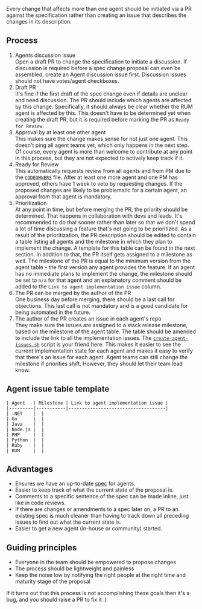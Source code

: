 Every change that affects more than one agent should be initiated via a PR against the specification rather than creating an issue that describes the changes in its description.

## Process

1. Agents discussion issue \
  Open a draft PR to change the specification to initiate a discussion.
  If discussion is required before a spec change proposal can even be assembled, create an Agent discussion issue first.
  Discussion issues should not have votes/agent checkboxes.
1. Draft PR \
  It's fine if the first draft of the spec change even if details are unclear and need discussion.
  The PR should include which agents are affected by this change.
  Specifically, it should always be clear whether the RUM agent is affected by this.
  This doesn't have to be determined yet when creating the draft PR,
  but it is required before marking the PR as `Ready for Review`.
1. Approval by at least one other agent \
  This makes sure the change makes sense for not just one agent.
  This doesn't ping all agent teams yet,
  which only happens in the next step.
  Of course,
  every agent is more than welcome to contribute at any point in this process,
  but they are not expected to actively keep track if it.
1. Ready for Review \
  This automatically requests review from all agents and from PM due to the [`CODEOWNERS`](https://github.com/elastic/apm/tree/master/.github/CODEOWNERS) file.
  After at least one more agent and one PM has approved, others have 1 week to veto by requesting changes.
  If the proposed changes are likely to be problematic for a certain agent,
  an approval from that agent is mandatory.
1. Prioritization \
  At any point in time,
  but before merging the PR,
  the priority should be determined.
  That happens in collaboration with devs and leads.
  It's recommended to do that sooner rather than later
  so that we don't spend a lot of time discussing a feature that's not going to be prioritized.
  As a result of the prioritization,
  the PR description should be edited to contain a table listing all agents
  and the milestone in which they plan to implement the change.
  A template for this table can be found in the next section.
  In addition to that,
  the PR itself gets assigned to a milestone as well.
  The milestone of the PR is equal to the minimum version from the agent table -
  the first version any agent provides the feature.
  If an agent has no immediate plans to implement the change,
  the milestone should be set to `n/a` for that agent
  and an explanatory comment should be added to the `Link to agent implementation issue` column.
1. The PR can be merged by the author of the PR \
  One business day before merging, there should be a last call for objections.
  This last call is not mandatory and is a good candidate for being automated in the future.
1. The author of the PR creates an issue in each agent's repo \
  They make sure the issues are assigned to a stack release milestone,
  based on the milestone of the agent table.
  The table should be amended to include the link to all the implementation issues.
  The [`create-agent-issues.sh`](../../scripts/create-agent-issues.sh) script is your friend here.
  This makes it easier to see the current implementation state for each agent and makes it easy to verify that there's an issue for each agent.
  Agent teams can still change the milestone if priorities shift.
  However, they should let their team lead know.

## Agent issue table template

```
| Agent   | Milestone | Link to agent implementation issue |
|---------|-----------|------------------------------------|
| .NET    |  | 
| Go      |  | 
| Java    |  | 
| Node.js |  | 
| PHP     |  | 
| Python  |  | 
| Ruby    |  | 
| RUM     |  | 
``` 

## Advantages

- Ensures we have an up-to-date [spec](https://www.joelonsoftware.com/2000/08/09/the-joel-test-12-steps-to-better-code/) for agents.
- Easier to keep track of what the current state of the proposal is.
- Comments to a specific sentence of the spec can be made inline,
  just like in code reviews.
- If there are changes or amendments to a spec later on,
  a PR to an existing spec is much cleaner than having to track down all preceding issues to find out what the current state is.
- Easier to get a new agent (in-house or community) started.

## Guiding principles

- Everyone in the team should be empowered to propose changes
- The process should be lightweight and painless 
- Keep the noise low by notifying the right people at the right time and maturity stage of the proposal

If it turns out that this process is not accomplishing these goals then it's a bug,
and you should raise a PR to fix it :)

